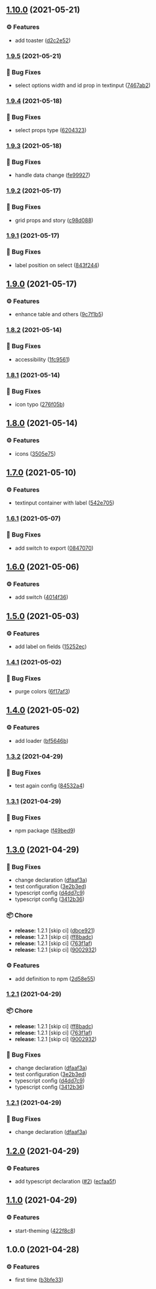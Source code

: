 ## [1.10.0](https://github.com/DorianMaliszewski/coco-ui/compare/v1.9.5...v1.10.0) (2021-05-21)


### :gear: Features

* add toaster ([d2c2e52](https://github.com/DorianMaliszewski/coco-ui/commit/d2c2e52b57a595026a9787c674b57e3ef202257e))

### [1.9.5](https://github.com/DorianMaliszewski/coco-ui/compare/v1.9.4...v1.9.5) (2021-05-21)


### :bug: Bug Fixes

* select options width and id prop in textinput ([7467ab2](https://github.com/DorianMaliszewski/coco-ui/commit/7467ab259abe6e903fedd226762e658280915de6))

### [1.9.4](https://github.com/DorianMaliszewski/coco-ui/compare/v1.9.3...v1.9.4) (2021-05-18)


### :bug: Bug Fixes

* select props type ([6204323](https://github.com/DorianMaliszewski/coco-ui/commit/6204323037150ce8487510ee30db15196b164627))

### [1.9.3](https://github.com/DorianMaliszewski/coco-ui/compare/v1.9.2...v1.9.3) (2021-05-18)


### :bug: Bug Fixes

* handle data change ([fe99927](https://github.com/DorianMaliszewski/coco-ui/commit/fe999279f46a77ba08a2a54c49865b1f4b0483c4))

### [1.9.2](https://github.com/DorianMaliszewski/coco-ui/compare/v1.9.1...v1.9.2) (2021-05-17)


### :bug: Bug Fixes

* grid props and story ([c98d088](https://github.com/DorianMaliszewski/coco-ui/commit/c98d088e95d5b998cb18b1eb2c88425c3cccc59a))

### [1.9.1](https://github.com/DorianMaliszewski/coco-ui/compare/v1.9.0...v1.9.1) (2021-05-17)


### :bug: Bug Fixes

* label position on select ([843f244](https://github.com/DorianMaliszewski/coco-ui/commit/843f244aed0ba89b5910de17fc7d7502992c7cd0))

## [1.9.0](https://github.com/DorianMaliszewski/coco-ui/compare/v1.8.2...v1.9.0) (2021-05-17)


### :gear: Features

* enhance table and others ([9c7f1b5](https://github.com/DorianMaliszewski/coco-ui/commit/9c7f1b53e7f43cd61841f5702871059b8a718c3c))

### [1.8.2](https://github.com/DorianMaliszewski/coco-ui/compare/v1.8.1...v1.8.2) (2021-05-14)


### :bug: Bug Fixes

* accessibility ([1fc9561](https://github.com/DorianMaliszewski/coco-ui/commit/1fc956103ca702a04963540315bb686dcf797a2e))

### [1.8.1](https://github.com/DorianMaliszewski/coco-ui/compare/v1.8.0...v1.8.1) (2021-05-14)


### :bug: Bug Fixes

* icon typo ([276f05b](https://github.com/DorianMaliszewski/coco-ui/commit/276f05b9b1f6de715868c2d42f1668574d181447))

## [1.8.0](https://github.com/DorianMaliszewski/coco-ui/compare/v1.7.0...v1.8.0) (2021-05-14)


### :gear: Features

* icons ([3505e75](https://github.com/DorianMaliszewski/coco-ui/commit/3505e752a7dbfeca105cb975416e7acee1945c14))

## [1.7.0](https://github.com/DorianMaliszewski/coco-ui/compare/v1.6.1...v1.7.0) (2021-05-10)


### :gear: Features

* textinput container with label ([542e705](https://github.com/DorianMaliszewski/coco-ui/commit/542e705636355a46b9fdf69803796f5c26858220))

### [1.6.1](https://github.com/DorianMaliszewski/coco-ui/compare/v1.6.0...v1.6.1) (2021-05-07)


### :bug: Bug Fixes

* add switch to export ([0847070](https://github.com/DorianMaliszewski/coco-ui/commit/0847070f4b22016b8c8c0faf5579c7a2e37ec193))

## [1.6.0](https://github.com/DorianMaliszewski/coco-ui/compare/v1.5.0...v1.6.0) (2021-05-06)


### :gear: Features

* add switch ([4014f36](https://github.com/DorianMaliszewski/coco-ui/commit/4014f365a14ee721386f674f0369523901ea56cc))

## [1.5.0](https://github.com/DorianMaliszewski/coco-ui/compare/v1.4.1...v1.5.0) (2021-05-03)


### :gear: Features

* add label on fields ([15252ec](https://github.com/DorianMaliszewski/coco-ui/commit/15252eca9f8830cc5f7080c919defaa093ce484e))

### [1.4.1](https://github.com/DorianMaliszewski/coco-ui/compare/v1.4.0...v1.4.1) (2021-05-02)


### :bug: Bug Fixes

* purge colors ([6f17af3](https://github.com/DorianMaliszewski/coco-ui/commit/6f17af335f0173ce659858939390059ee7638a48))

## [1.4.0](https://github.com/DorianMaliszewski/coco-ui/compare/v1.3.2...v1.4.0) (2021-05-02)


### :gear: Features

* add loader ([bf5646b](https://github.com/DorianMaliszewski/coco-ui/commit/bf5646b465e781725653f11f164d24255bf6718c))

### [1.3.2](https://github.com/DorianMaliszewski/coco-ui/compare/v1.3.1...v1.3.2) (2021-04-29)


### :bug: Bug Fixes

* test again config ([84532a4](https://github.com/DorianMaliszewski/coco-ui/commit/84532a4ef4cf15fe2691a8e66c0f240bcf1c4265))

### [1.3.1](https://github.com/DorianMaliszewski/coco-ui/compare/v1.3.0...v1.3.1) (2021-04-29)


### :bug: Bug Fixes

* npm package ([f49bed9](https://github.com/DorianMaliszewski/coco-ui/commit/f49bed997ff2606a66b57e65c170cd982f043042))

## [1.3.0](https://github.com/DorianMaliszewski/coco-ui/compare/v1.2.0...v1.3.0) (2021-04-29)


### :bug: Bug Fixes

* change declaration ([dfaaf3a](https://github.com/DorianMaliszewski/coco-ui/commit/dfaaf3a9b60c1f4910806cd01a457484a534b9b3))
* test configuration ([3e2b3ed](https://github.com/DorianMaliszewski/coco-ui/commit/3e2b3ed8b97a788b330a19c0620f8043fc241630))
* typescript config ([d4dd7c9](https://github.com/DorianMaliszewski/coco-ui/commit/d4dd7c91fc9f388e25e9294801ff0e4ba053c987))
* typescript config ([3412b36](https://github.com/DorianMaliszewski/coco-ui/commit/3412b3600e295b30fe1fdedcbbfbd61a08c5e295))


### :package: Chore

* **release:** 1.2.1 [skip ci] ([dbce921](https://github.com/DorianMaliszewski/coco-ui/commit/dbce921b1679899b28af2ff4943d5090ac9b9e73))
* **release:** 1.2.1 [skip ci] ([ff8badc](https://github.com/DorianMaliszewski/coco-ui/commit/ff8badc47ee2078ff084d8d6aca8eb52cd14914c))
* **release:** 1.2.1 [skip ci] ([763f1af](https://github.com/DorianMaliszewski/coco-ui/commit/763f1afd8028b0f94d3288abeed4018dd8293df0))
* **release:** 1.2.1 [skip ci] ([9002932](https://github.com/DorianMaliszewski/coco-ui/commit/90029321d0351d3cb942ee305af8be9ec4a9c1d9))


### :gear: Features

* add definition to npm ([2d58e55](https://github.com/DorianMaliszewski/coco-ui/commit/2d58e5576c999f5d9c6de4999c88dd28a9dc18f3))

### [1.2.1](https://github.com/DorianMaliszewski/coco-ui/compare/v1.2.0...v1.2.1) (2021-04-29)


### :package: Chore

* **release:** 1.2.1 [skip ci] ([ff8badc](https://github.com/DorianMaliszewski/coco-ui/commit/ff8badc47ee2078ff084d8d6aca8eb52cd14914c))
* **release:** 1.2.1 [skip ci] ([763f1af](https://github.com/DorianMaliszewski/coco-ui/commit/763f1afd8028b0f94d3288abeed4018dd8293df0))
* **release:** 1.2.1 [skip ci] ([9002932](https://github.com/DorianMaliszewski/coco-ui/commit/90029321d0351d3cb942ee305af8be9ec4a9c1d9))


### :bug: Bug Fixes

* change declaration ([dfaaf3a](https://github.com/DorianMaliszewski/coco-ui/commit/dfaaf3a9b60c1f4910806cd01a457484a534b9b3))
* test configuration ([3e2b3ed](https://github.com/DorianMaliszewski/coco-ui/commit/3e2b3ed8b97a788b330a19c0620f8043fc241630))
* typescript config ([d4dd7c9](https://github.com/DorianMaliszewski/coco-ui/commit/d4dd7c91fc9f388e25e9294801ff0e4ba053c987))
* typescript config ([3412b36](https://github.com/DorianMaliszewski/coco-ui/commit/3412b3600e295b30fe1fdedcbbfbd61a08c5e295))

### [1.2.1](https://github.com/DorianMaliszewski/coco-ui/compare/v1.2.0...v1.2.1) (2021-04-29)

### :bug: Bug Fixes

- change declaration ([dfaaf3a](https://github.com/DorianMaliszewski/coco-ui/commit/dfaaf3a9b60c1f4910806cd01a457484a534b9b3))

## [1.2.0](https://github.com/DorianMaliszewski/coco-ui/compare/v1.1.0...v1.2.0) (2021-04-29)

### :gear: Features

- add typescript declaration ([#2](https://github.com/DorianMaliszewski/coco-ui/issues/2)) ([ecfaa5f](https://github.com/DorianMaliszewski/coco-ui/commit/ecfaa5fd8d6cdb24dab910b9b2a36743dfafb844))

## [1.1.0](https://github.com/DorianMaliszewski/coco-ui/compare/v1.0.0...v1.1.0) (2021-04-29)

### :gear: Features

- start-theming ([422f8c8](https://github.com/DorianMaliszewski/coco-ui/commit/422f8c8730784ef7a180a1d2f3cd31f6543d5fa8))

## 1.0.0 (2021-04-28)

### :gear: Features

- first time ([b3bfe33](https://github.com/DorianMaliszewski/coco-ui/commit/b3bfe33e9cbb9b2c3dcdeb33b46a2dd8be9eb7b9))
